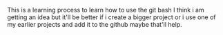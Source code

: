This is a learning process
to learn how to use the git bash
I think i am getting an idea
but it'll be better if i create a bigger project 
or i use one of my earlier projects and add it to the github
maybe that'll help.
